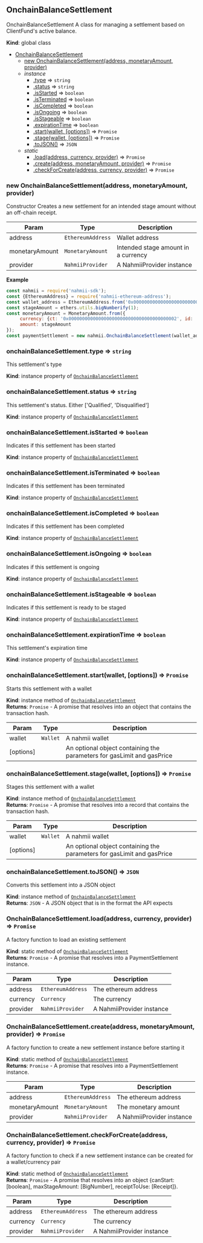 <a name="module_nahmii-sdk"></a>

## OnchainBalanceSettlement
OnchainBalanceSettlement
A class for managing a settlement based on ClientFund's active balance.

**Kind**: global class  

* [OnchainBalanceSettlement](#module_nahmii-sdk)
    * [new OnchainBalanceSettlement(address, monetaryAmount, provider)](#new_module_nahmii-sdk_new)
    * _instance_
        * [.type](#module_nahmii-sdk+type) ⇒ <code>string</code>
        * [.status](#module_nahmii-sdk+status) ⇒ <code>string</code>
        * [.isStarted](#module_nahmii-sdk+isStarted) ⇒ <code>boolean</code>
        * [.isTerminated](#module_nahmii-sdk+isTerminated) ⇒ <code>boolean</code>
        * [.isCompleted](#module_nahmii-sdk+isCompleted) ⇒ <code>boolean</code>
        * [.isOngoing](#module_nahmii-sdk+isOngoing) ⇒ <code>boolean</code>
        * [.isStageable](#module_nahmii-sdk+isStageable) ⇒ <code>boolean</code>
        * [.expirationTime](#module_nahmii-sdk+expirationTime) ⇒ <code>boolean</code>
        * [.start(wallet, [options])](#module_nahmii-sdk+start) ⇒ <code>Promise</code>
        * [.stage(wallet, [options])](#module_nahmii-sdk+stage) ⇒ <code>Promise</code>
        * [.toJSON()](#module_nahmii-sdk+toJSON) ⇒ <code>JSON</code>
    * _static_
        * [.load(address, currency, provider)](#module_nahmii-sdk.load) ⇒ <code>Promise</code>
        * [.create(address, monetaryAmount, provider)](#module_nahmii-sdk.create) ⇒ <code>Promise</code>
        * [.checkForCreate(address, currency, provider)](#module_nahmii-sdk.checkForCreate) ⇒ <code>Promise</code>

<a name="new_module_nahmii-sdk_new"></a>

### new OnchainBalanceSettlement(address, monetaryAmount, provider)
Constructor
Creates a new settlement for an intended stage amount without an off-chain receipt.


| Param | Type | Description |
| --- | --- | --- |
| address | <code>EthereumAddress</code> | Wallet address |
| monetaryAmount | <code>MonetaryAmount</code> | Intended stage amount in a currency |
| provider | <code>NahmiiProvider</code> | A NahmiiProvider instance |

**Example**  
```js
const nahmii = require('nahmii-sdk');
const {EthereumAddress} = require('nahmii-ethereum-address');
const wallet_address = EthereumAddress.from('0x0000000000000000000000000000000000000001');
const stageAmount = ethers.utils.bigNumberify(1);
const monetaryAmount = MonetaryAmount.from({
     currency: {ct: '0x0000000000000000000000000000000000000002', id: '0'},
     amount: stageAmount
});
const paymentSettlement = new nahmii.OnchainBalanceSettlement(wallet_address, monetaryAmount, provider);
```
<a name="module_nahmii-sdk+type"></a>

### onchainBalanceSettlement.type ⇒ <code>string</code>
This settlement's type

**Kind**: instance property of [<code>OnchainBalanceSettlement</code>](#module_nahmii-sdk)  
<a name="module_nahmii-sdk+status"></a>

### onchainBalanceSettlement.status ⇒ <code>string</code>
This settlement's status. Either ['Qualified', 'Disqualified']

**Kind**: instance property of [<code>OnchainBalanceSettlement</code>](#module_nahmii-sdk)  
<a name="module_nahmii-sdk+isStarted"></a>

### onchainBalanceSettlement.isStarted ⇒ <code>boolean</code>
Indicates if this settlement has been started

**Kind**: instance property of [<code>OnchainBalanceSettlement</code>](#module_nahmii-sdk)  
<a name="module_nahmii-sdk+isTerminated"></a>

### onchainBalanceSettlement.isTerminated ⇒ <code>boolean</code>
Indicates if this settlement has been terminated

**Kind**: instance property of [<code>OnchainBalanceSettlement</code>](#module_nahmii-sdk)  
<a name="module_nahmii-sdk+isCompleted"></a>

### onchainBalanceSettlement.isCompleted ⇒ <code>boolean</code>
Indicates if this settlement has been completed

**Kind**: instance property of [<code>OnchainBalanceSettlement</code>](#module_nahmii-sdk)  
<a name="module_nahmii-sdk+isOngoing"></a>

### onchainBalanceSettlement.isOngoing ⇒ <code>boolean</code>
Indicates if this settlement is ongoing

**Kind**: instance property of [<code>OnchainBalanceSettlement</code>](#module_nahmii-sdk)  
<a name="module_nahmii-sdk+isStageable"></a>

### onchainBalanceSettlement.isStageable ⇒ <code>boolean</code>
Indicates if this settlement is ready to be staged

**Kind**: instance property of [<code>OnchainBalanceSettlement</code>](#module_nahmii-sdk)  
<a name="module_nahmii-sdk+expirationTime"></a>

### onchainBalanceSettlement.expirationTime ⇒ <code>boolean</code>
This settlement's expiration time

**Kind**: instance property of [<code>OnchainBalanceSettlement</code>](#module_nahmii-sdk)  
<a name="module_nahmii-sdk+start"></a>

### onchainBalanceSettlement.start(wallet, [options]) ⇒ <code>Promise</code>
Starts this settlement with a wallet

**Kind**: instance method of [<code>OnchainBalanceSettlement</code>](#module_nahmii-sdk)  
**Returns**: <code>Promise</code> - A promise that resolves into an object that contains the transaction hash.  

| Param | Type | Description |
| --- | --- | --- |
| wallet | <code>Wallet</code> | A nahmii wallet |
| [options] |  | An optional object containing the parameters for gasLimit and gasPrice |

<a name="module_nahmii-sdk+stage"></a>

### onchainBalanceSettlement.stage(wallet, [options]) ⇒ <code>Promise</code>
Stages this settlement with a wallet

**Kind**: instance method of [<code>OnchainBalanceSettlement</code>](#module_nahmii-sdk)  
**Returns**: <code>Promise</code> - A promise that resolves into a record that contains the transaction hash.  

| Param | Type | Description |
| --- | --- | --- |
| wallet | <code>Wallet</code> | A nahmii wallet |
| [options] |  | An optional object containing the parameters for gasLimit and gasPrice |

<a name="module_nahmii-sdk+toJSON"></a>

### onchainBalanceSettlement.toJSON() ⇒ <code>JSON</code>
Converts this settlement into a JSON object

**Kind**: instance method of [<code>OnchainBalanceSettlement</code>](#module_nahmii-sdk)  
**Returns**: <code>JSON</code> - A JSON object that is in the format the API expects  
<a name="module_nahmii-sdk.load"></a>

### OnchainBalanceSettlement.load(address, currency, provider) ⇒ <code>Promise</code>
A factory function to load an existing settlement

**Kind**: static method of [<code>OnchainBalanceSettlement</code>](#module_nahmii-sdk)  
**Returns**: <code>Promise</code> - A promise that resolves into a PaymentSettlement instance.  

| Param | Type | Description |
| --- | --- | --- |
| address | <code>EthereumAddress</code> | The ethereum address |
| currency | <code>Currency</code> | The currency |
| provider | <code>NahmiiProvider</code> | A NahmiiProvider instance |

<a name="module_nahmii-sdk.create"></a>

### OnchainBalanceSettlement.create(address, monetaryAmount, provider) ⇒ <code>Promise</code>
A factory function to create a new settlement instance before starting it

**Kind**: static method of [<code>OnchainBalanceSettlement</code>](#module_nahmii-sdk)  
**Returns**: <code>Promise</code> - A promise that resolves into a PaymentSettlement instance.  

| Param | Type | Description |
| --- | --- | --- |
| address | <code>EthereumAddress</code> | The ethereum address |
| monetaryAmount | <code>MonetaryAmount</code> | The monetary amount |
| provider | <code>NahmiiProvider</code> | A NahmiiProvider instance |

<a name="module_nahmii-sdk.checkForCreate"></a>

### OnchainBalanceSettlement.checkForCreate(address, currency, provider) ⇒ <code>Promise</code>
A factory function to check if a new settlement instance can be created for a wallet/currency pair

**Kind**: static method of [<code>OnchainBalanceSettlement</code>](#module_nahmii-sdk)  
**Returns**: <code>Promise</code> - A promise that resolves into an object {canStart: [boolean], maxStageAmount: [BigNumber], receiptToUse: [Receipt]}.  

| Param | Type | Description |
| --- | --- | --- |
| address | <code>EthereumAddress</code> | The ethereum address |
| currency | <code>Currency</code> | The currency |
| provider | <code>NahmiiProvider</code> | A NahmiiProvider instance |

